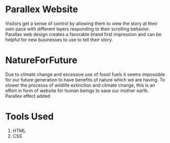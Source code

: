<h1>Parallex Website</h1>
<p>Visitors get a sense of control by allowing them to view the story at their own pace with different layers responding to their scrolling behavior. Parallax web design creates a favorable brand first impression and can be helpful for new businesses to use to tell their story.</p>
<h1>NatureForFuture</h1>
Due to climate change and excessive use of fossil fuels it seems impossible for our future generation to have benefits of nature which we are having. To slower the processs of wildlife extinction and climate change, this is an effort in form of website for human beings to save our mother earth. 
Parallex effect added

<h1>Tools Used</h1>
<ol>
  <li>HTML</li>
  <li>CSS</li>
 </ol>
